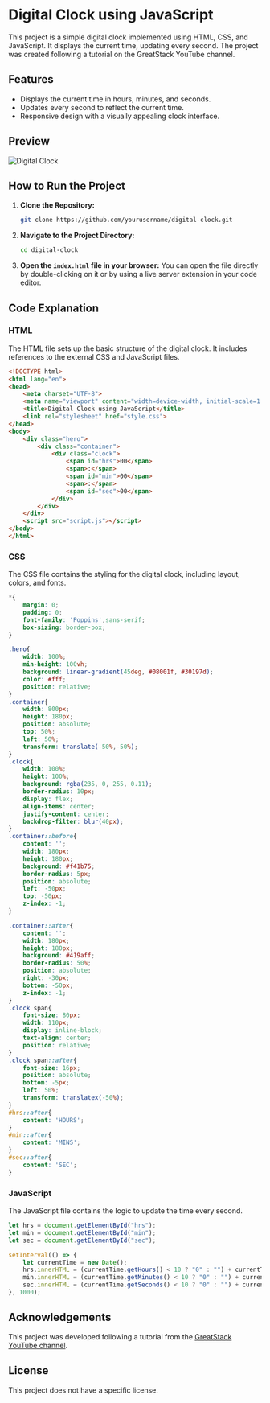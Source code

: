 # Digital Clock using JavaScript

This project is a simple digital clock implemented using HTML, CSS, and JavaScript. It displays the current time, updating every second. The project was created following a tutorial on the GreatStack YouTube channel.

## Features

- Displays the current time in hours, minutes, and seconds.
- Updates every second to reflect the current time.
- Responsive design with a visually appealing clock interface.

## Preview

![Digital Clock](path/to/your/screenshot.png)

## How to Run the Project

1. **Clone the Repository:**
   ```sh
   git clone https://github.com/yourusername/digital-clock.git
   ```

2. **Navigate to the Project Directory:**
   ```sh
   cd digital-clock
   ```

3. **Open the `index.html` file in your browser:**
   You can open the file directly by double-clicking on it or by using a live server extension in your code editor.

## Code Explanation

### HTML

The HTML file sets up the basic structure of the digital clock. It includes references to the external CSS and JavaScript files.

```html
<!DOCTYPE html>
<html lang="en">
<head>
    <meta charset="UTF-8">
    <meta name="viewport" content="width=device-width, initial-scale=1.0">
    <title>Digital Clock using JavaScript</title>
    <link rel="stylesheet" href="style.css">
</head>
<body>
    <div class="hero">
        <div class="container">
            <div class="clock">
                <span id="hrs">00</span>
                <span>:</span>
                <span id="min">00</span>
                <span>:</span>
                <span id="sec">00</span>
            </div>
        </div>
    </div>
    <script src="script.js"></script>
</body>
</html>
```

### CSS

The CSS file contains the styling for the digital clock, including layout, colors, and fonts.

```css
*{
    margin: 0;
    padding: 0;
    font-family: 'Poppins',sans-serif;
    box-sizing: border-box;
}

.hero{
    width: 100%;
    min-height: 100vh;
    background: linear-gradient(45deg, #08001f, #30197d);
    color: #fff;
    position: relative;
}  
.container{
    width: 800px;
    height: 180px;
    position: absolute;
    top: 50%;
    left: 50%;
    transform: translate(-50%,-50%);
}
.clock{
    width: 100%;
    height: 100%;
    background: rgba(235, 0, 255, 0.11);
    border-radius: 10px;
    display: flex;
    align-items: center;
    justify-content: center;
    backdrop-filter: blur(40px);
} 
.container::before{
    content: '';
    width: 180px;
    height: 180px;
    background: #f41b75;
    border-radius: 5px;
    position: absolute;
    left: -50px;
    top: -50px;
    z-index: -1;
}

.container::after{
    content: '';
    width: 180px;
    height: 180px;
    background: #419aff;
    border-radius: 50%;
    position: absolute;
    right: -30px;
    bottom: -50px;
    z-index: -1;
}
.clock span{
    font-size: 80px;
    width: 110px;
    display: inline-block;
    text-align: center;
    position: relative;
}
.clock span::after{
    font-size: 16px;
    position: absolute;
    bottom: -5px;
    left: 50%;
    transform: translatex(-50%);
}
#hrs::after{
    content: 'HOURS';
}
#min::after{
    content: 'MINS';
}
#sec::after{
    content: 'SEC';
}
```

### JavaScript

The JavaScript file contains the logic to update the time every second.

```javascript
let hrs = document.getElementById("hrs");
let min = document.getElementById("min");
let sec = document.getElementById("sec");

setInterval(() => {
    let currentTime = new Date();
    hrs.innerHTML = (currentTime.getHours() < 10 ? "0" : "") + currentTime.getHours();
    min.innerHTML = (currentTime.getMinutes() < 10 ? "0" : "") + currentTime.getMinutes();
    sec.innerHTML = (currentTime.getSeconds() < 10 ? "0" : "") + currentTime.getSeconds();
}, 1000);
```

## Acknowledgements

This project was developed following a tutorial from the [GreatStack YouTube channel](https://www.youtube.com/c/GreatStack).

## License

This project does not have a specific license.

